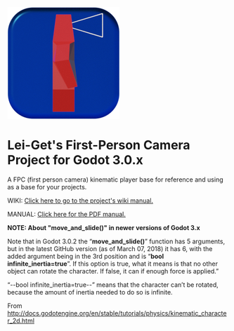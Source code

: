 ![Project Logo](/icon.png)

# Lei-Get's First-Person Camera Project for Godot 3.0.x

A FPC (first person camera) kinematic player base for reference and using as a base for your projects.

WIKI: [Click here to go to the project's wiki manual.](https://github.com/leiget/Godot_FPC_Base/wiki)

MANUAL: [Click here for the PDF manual.](https://github.com/leiget/Godot_FPC_Base/blob/master/documents/manual.pdf)

**NOTE: About "move_and_slide()" in newer versions of Godot 3.x**

Note that in Godot 3.0.2 the “**move_and_slide()**” function has 5 arguments, but in the latest GitHub version (as of March 07, 2018) it has 6, with the added argument being in the 3rd position and is “**bool infinite_inertia=true**”. If this option is true, what it means is that no other object can rotate the character. If false, it can if enough force is applied.”

“--bool infinite_inertia=true--” means that the character can’t be rotated, because the amount of inertia needed to do so is infinite.

From http://docs.godotengine.org/en/stable/tutorials/physics/kinematic_character_2d.html
